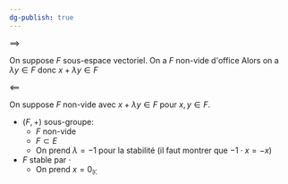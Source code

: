 ```yaml
---
dg-publish: true
---
```


 $\implies$

On suppose $F$ sous-espace vectoriel. On a $F$ non-vide d'office
Alors on a $\lambda y \in F$ donc $x+\lambda y \in F$


 $\impliedby$ 

 On suppose $F$ non-vide avec $x+\lambda y \in F$ pour $x,y\in F$.
- $(F,+)$ sous-groupe:
	- $F$ non-vide
	- $F\subset E$
	- On prend $\lambda = -1$ pour la stabilité (il faut montrer que $-1\cdot x=-x$)
- $F$ stable par $\cdot$
	- On prend $x=0_{\mathbb{K}}$


